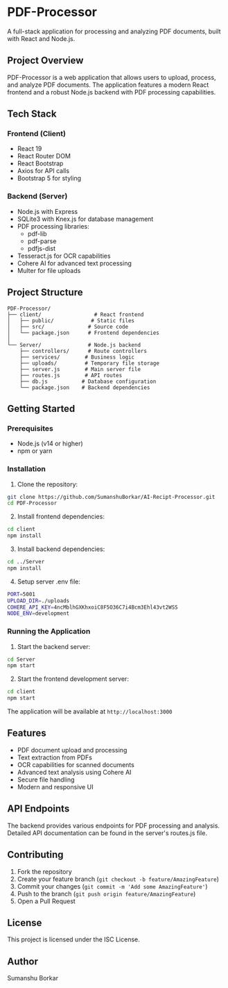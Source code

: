 # PDF-Processor

A full-stack application for processing and analyzing PDF documents, built with React and Node.js.

## Project Overview

PDF-Processor is a web application that allows users to upload, process, and analyze PDF documents. The application features a modern React frontend and a robust Node.js backend with PDF processing capabilities.

## Tech Stack

### Frontend (Client)
- React 19
- React Router DOM
- React Bootstrap
- Axios for API calls
- Bootstrap 5 for styling

### Backend (Server)
- Node.js with Express
- SQLite3 with Knex.js for database management
- PDF processing libraries:
  - pdf-lib
  - pdf-parse
  - pdfjs-dist
- Tesseract.js for OCR capabilities
- Cohere AI for advanced text processing
- Multer for file uploads

## Project Structure

```
PDF-Processor/
├── client/                 # React frontend
│   ├── public/            # Static files
│   ├── src/              # Source code
│   └── package.json      # Frontend dependencies
│
└── Server/               # Node.js backend
    ├── controllers/      # Route controllers
    ├── services/        # Business logic
    ├── uploads/         # Temporary file storage
    ├── server.js        # Main server file
    ├── routes.js        # API routes
    ├── db.js           # Database configuration
    └── package.json    # Backend dependencies
```

## Getting Started

### Prerequisites
- Node.js (v14 or higher)
- npm or yarn

### Installation

1. Clone the repository:
```bash
git clone https://github.com/SumanshuBorkar/AI-Recipt-Processor.git
cd PDF-Processor
```

2. Install frontend dependencies:
```bash
cd client
npm install
```

3. Install backend dependencies:
```bash
cd ../Server
npm install
```
4. Setup server .env file:
```bash
PORT=5001
UPLOAD_DIR=./uploads
COHERE_API_KEY=4ncMblhGXKhxoiC8F5O36C7i4Bcm3Ehl43vt2WSS
NODE_ENV=development
```
### Running the Application

1. Start the backend server:
```bash
cd Server
npm start
```

2. Start the frontend development server:
```bash
cd client
npm start
```

The application will be available at `http://localhost:3000`

## Features

- PDF document upload and processing
- Text extraction from PDFs
- OCR capabilities for scanned documents
- Advanced text analysis using Cohere AI
- Secure file handling
- Modern and responsive UI

## API Endpoints

The backend provides various endpoints for PDF processing and analysis. Detailed API documentation can be found in the server's routes.js file.

## Contributing

1. Fork the repository
2. Create your feature branch (`git checkout -b feature/AmazingFeature`)
3. Commit your changes (`git commit -m 'Add some AmazingFeature'`)
4. Push to the branch (`git push origin feature/AmazingFeature`)
5. Open a Pull Request

## License

This project is licensed under the ISC License.

## Author

Sumanshu Borkar
